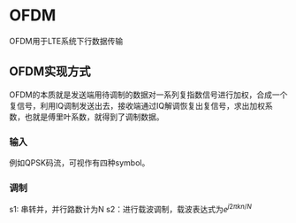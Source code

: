 # OFDM
OFDM用于LTE系统下行数据传输
## OFDM实现方式
OFDM的本质就是发送端用待调制的数据对一系列复指数信号进行加权，合成一个复信号，利用IQ调制发送出去，接收端通过IQ解调恢复出复信号，求出加权系数，也就是傅里叶系数，就得到了调制数据。
### 输入
例如QPSK码流，可视作有四种symbol。
### 调制
s1: 串转并，并行路数计为N
s2：进行载波调制，载波表达式为$e^{j2{\pi}kn/N}$
